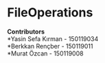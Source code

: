 # FileOperations

**Contributors** <br />
*Yasin Sefa Kırman - 150119034<br />
*Berkkan Rençber - 150119011<br />
*Murat Özcan - 150119008
